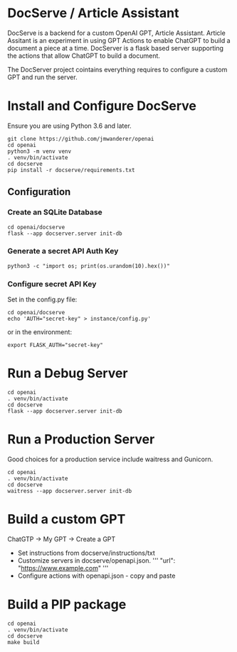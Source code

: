 # DocServe / Article Assistant

DocServe is a backend for a custom OpenAI GPT, Article Assistant.
Article Assitant is an experiment in using GPT Actions to enable
ChatGPT to build a document a piece at a time. DocServer is a flask based
server supporting the actions that allow ChatGPT to build a document.

The DocServer project cointains everything requires to configure a
custom GPT and run the server.

# Install and Configure DocServe

Ensure you are using Python 3.6 and later.
```
git clone https://github.com/jmwanderer/openai
cd openai
python3 -m venv venv
. venv/bin/activate
cd docserve
pip install -r docserve/requirements.txt
```

## Configuration

### Create an SQLite Database
```
cd openai/docserve
flask --app docserver.server init-db
```

### Generate a secret API Auth Key

```
python3 -c "import os; print(os.urandom(10).hex())"
```

### Configure secret API Key

Set in the config.py file:

```
cd openai/docserve
echo 'AUTH="secret-key" > instance/config.py'
```

or in the environment:

```
export FLASK_AUTH="secret-key"
```

# Run a Debug Server

```
cd openai
. venv/bin/activate
cd docserve
flask --app docserver.server init-db
```

# Run a Production Server

Good choices for a production service include waitress and Gunicorn.

```
cd openai
. venv/bin/activate
cd docserve
waitress --app docserver.server init-db
```

# Build a custom GPT

ChatGTP -> My GPT -> Create a GPT

- Set instructions from docserve/instructions/txt
- Customize servers in docserve/openapi.json.
'''
"url": "https://www.example.com"
'''
- Configure actions with openapi.json - copy and paste


# Build a PIP package

```
cd openai
. venv/bin/activate
cd docserve
make build
```






